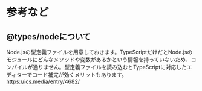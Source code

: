 # 参考など

## @types/nodeについて
Node.jsの型定義ファイルを用意しておきます。TypeScriptだけだとNode.jsのモジュールにどんなメソッドや変数があるかという情報を持っていないため、コンパイルが通りません。型定義ファイルを読み込むとTypeScriptに対応したエディターでコード補完が効くメリットもあります。
https://ics.media/entry/4682/